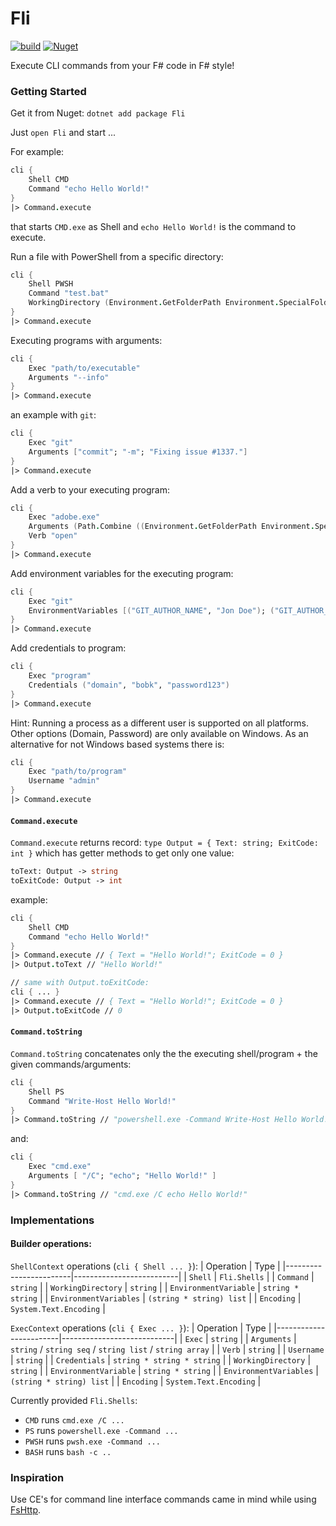 # Fli
[![build](https://github.com/CaptnCodr/Fli/actions/workflows/build.yml/badge.svg)](https://github.com/CaptnCodr/Fli/actions/workflows/build.yml)
[![Nuget](https://img.shields.io/nuget/v/fli?color=33cc56)](https://www.nuget.org/packages/Fli/)

Execute CLI commands from your F# code in F# style!

### Getting Started
Get it from Nuget: `dotnet add package Fli`

Just `open Fli` and start ...

For example:
```fsharp
cli {
    Shell CMD
    Command "echo Hello World!"
}
|> Command.execute
```
that starts `CMD.exe` as Shell and `echo Hello World!` is the command to execute.

Run a file with PowerShell from a specific directory:
```fsharp
cli {
    Shell PWSH
    Command "test.bat"
    WorkingDirectory (Environment.GetFolderPath Environment.SpecialFolder.UserProfile)
}
|> Command.execute
```

Executing programs with arguments:
```fsharp
cli {
    Exec "path/to/executable"
    Arguments "--info"
}
|> Command.execute
```

an example with `git`:
```fsharp
cli {
    Exec "git"
    Arguments ["commit"; "-m"; "Fixing issue #1337."]
}
|> Command.execute
```

Add a verb to your executing program:
```fsharp
cli {
    Exec "adobe.exe"
    Arguments (Path.Combine ((Environment.GetFolderPath Environment.SpecialFolder.UserProfile), "test.pdf"))
    Verb "open"
}
|> Command.execute
```

Add environment variables for the executing program:
```fsharp
cli {
    Exec "git"
    EnvironmentVariables [("GIT_AUTHOR_NAME", "Jon Doe"); ("GIT_AUTHOR_EMAIL", "jon.doe@domain.com")]
}
|> Command.execute
```

Add credentials to program:
```fsharp
cli {
    Exec "program"
    Credentials ("domain", "bobk", "password123")
}
|> Command.execute
```
Hint: Running a process as a different user is supported on all platforms. Other options (Domain, Password) are only available on Windows. As an alternative for not Windows based systems there is:
```fsharp
cli {
    Exec "path/to/program"
    Username "admin"
}
|> Command.execute
```

#### `Command.execute`
`Command.execute` returns record: `type Output = { Text: string; ExitCode: int }`
which has getter methods to get only one value:
```fsharp
toText: Output -> string
toExitCode: Output -> int
```
example:
```fsharp
cli {
    Shell CMD
    Command "echo Hello World!"
}
|> Command.execute // { Text = "Hello World!"; ExitCode = 0 }
|> Output.toText // "Hello World!"

// same with Output.toExitCode:
cli { ... }
|> Command.execute // { Text = "Hello World!"; ExitCode = 0 }
|> Output.toExitCode // 0
```

#### `Command.toString`
`Command.toString` concatenates only the the executing shell/program + the given commands/arguments:
```fsharp
cli {
    Shell PS
    Command "Write-Host Hello World!"
}
|> Command.toString // "powershell.exe -Command Write-Host Hello World!"
```
and:
```fsharp
cli {
    Exec "cmd.exe"
    Arguments [ "/C"; "echo"; "Hello World!" ]
}
|> Command.toString // "cmd.exe /C echo Hello World!"
```

### Implementations

#### Builder operations:

`ShellContext` operations (`cli { Shell ... }`):
| Operation              |  Type                    |
|------------------------|--------------------------|
| `Shell`                | `Fli.Shells`             |
| `Command`              | `string`                 |
| `WorkingDirectory`     | `string`                 |
| `EnvironmentVariable`  | `string * string`        |
| `EnvironmentVariables` | `(string * string) list` |
| `Encoding`             | `System.Text.Encoding`   |

`ExecContext` operations (`cli { Exec ... }`):
| Operation              |  Type                      |
|------------------------|----------------------------|
| `Exec`                 | `string`                   |
| `Arguments`            | `string` / `string seq` / `string list` / `string array` |
| `Verb`                 | `string`                   |
| `Username`             | `string`                   |
| `Credentials`          | `string * string * string` |
| `WorkingDirectory`     | `string`                   |
| `EnvironmentVariable`  | `string * string`          |
| `EnvironmentVariables` | `(string * string) list`   |
| `Encoding`             | `System.Text.Encoding`     |

Currently provided `Fli.Shells`:
- `CMD` runs `cmd.exe /C ...`
- `PS` runs `powershell.exe -Command ...`
- `PWSH` runs `pwsh.exe -Command ...`
- `BASH` runs `bash -c ..`

### Inspiration
Use CE's for command line interface commands came in mind while using [FsHttp](https://github.com/fsprojects/FsHttp).